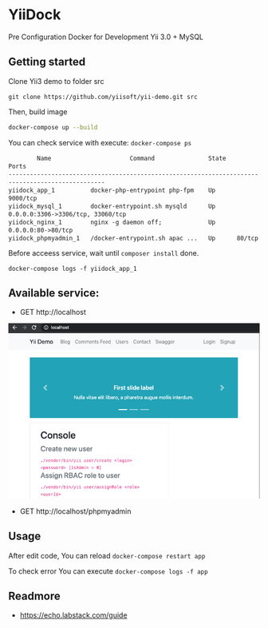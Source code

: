 # YiiDock 

Pre Configuration Docker for Development Yii 3.0 + MySQL

## Getting started

Clone Yii3 demo to folder src

```
git clone https://github.com/yiisoft/yii-demo.git src
```

Then, build image

```sh
docker-compose up --build
```

You can check service with execute: `docker-compose ps`

```
        Name                      Command               State                 Ports              
-------------------------------------------------------------------------------------------------
yiidock_app_1          docker-php-entrypoint php-fpm    Up      9000/tcp                         
yiidock_mysql_1        docker-entrypoint.sh mysqld      Up      0.0.0.0:3306->3306/tcp, 33060/tcp
yiidock_nginx_1        nginx -g daemon off;             Up      0.0.0.0:80->80/tcp               
yiidock_phpmyadmin_1   /docker-entrypoint.sh apac ...   Up      80/tcp 
```

Before acceess service, wait until `composer install` done. 

```
docker-compose logs -f yiidock_app_1
```

## Available service:

- GET http://localhost

![](screenshoot.png)

- GET http://localhost/phpmyadmin

## Usage

After edit code, You can reload `docker-compose restart app`

To check error You can execute `docker-compose logs -f app`

## Readmore

- https://echo.labstack.com/guide


